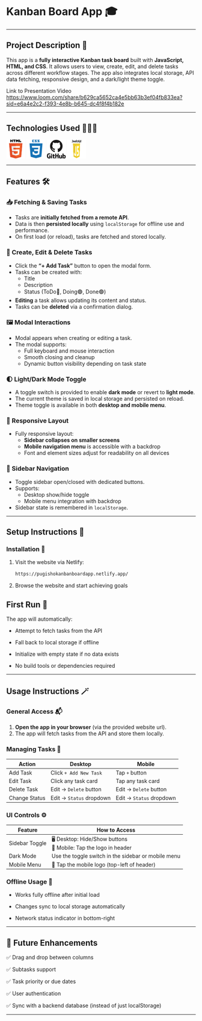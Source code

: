 # Kanban Board App 🎓

---

## Project Description 🧾

This app is a **fully interactive Kanban task board** built with **JavaScript, HTML, and CSS**. It allows users to view, create, edit, and delete tasks across different workflow stages. The app also integrates local storage, API data fetching, responsive design, and a dark/light theme toggle.

Link to Presentation Video
https://www.loom.com/share/b629ca5652ca4e5bb63b3ef04fb833ea?sid=e6a4e2c2-f393-4e8b-b645-dc4f8f4b182e

---

## Technologies Used 👨🏽‍💻

<img src="./assets/image.png" alt="alt HTML" width="50" height="50" />

<img src="./assets/image-1.png" alt="alt HTML" width="50" height="50" />

<img src="./assets/image-4.png" alt="alt HTML" width="50" height="50" />

<img src="./assets/image-2.png" alt="alt HTML" width="50" height="50" />

---

## Features 🛠️

### 📥 Fetching & Saving Tasks

- Tasks are **initially fetched from a remote API**.
- Data is then **persisted locally** using `localStorage` for offline use and performance.
- On first load (or reload), tasks are fetched and stored locally.

### 📝 Create, Edit & Delete Tasks

- Click the **“+ Add Task”** button to open the modal form.
- Tasks can be created with:
  - Title
  - Description
  - Status (ToDo🔵, Doing🟣, Done🟢)
- **Editing** a task allows updating its content and status.
- Tasks can be **deleted** via a confirmation dialog.

### 🖼️ Modal Interactions

- Modal appears when creating or editing a task.
- The modal supports:
  - Full keyboard and mouse interaction
  - Smooth closing and cleanup
  - Dynamic button visibility depending on task state

### 🌓 Light/Dark Mode Toggle

- A toggle switch is provided to enable **dark mode** or revert to **light mode**.
- The current theme is saved in local storage and persisted on reload.
- Theme toggle is available in both **desktop and mobile menu**.

### 📱 Responsive Layout

- Fully responsive layout:
  - **Sidebar collapses on smaller screens**
  - **Mobile navigation menu** is accessible with a backdrop
  - Font and element sizes adjust for readability on all devices

### 📂 Sidebar Navigation

- Toggle sidebar open/closed with dedicated buttons.
- Supports:
  - Desktop show/hide toggle
  - Mobile menu integration with backdrop
- Sidebar state is remembered in `localStorage`.

---

## Setup Instructions 🧩

### Installation 🔗

1. Visit the website via Netlify:
   ```bash
   https://pugishokanbanboardapp.netlify.app/
   ```
2. Browse the website and start achieving goals

## First Run 🧰

The app will automatically:

- Attempt to fetch tasks from the API

- Fall back to local storage if offline

- Initialize with empty state if no data exists

- No build tools or dependencies required

---

## Usage Instructions 🪄

### General Access 📬

1. **Open the app in your browser** (via the provided website url).
2. The app will fetch tasks from the API and store them locally.

### Managing Tasks 🔄

| **Action**    | **Desktop**              | **Mobile**               |
| ------------- | ------------------------ | ------------------------ |
| Add Task      | Click `+ Add New Task`   | Tap `+` button           |
| Edit Task     | Click any task card      | Tap any task card        |
| Delete Task   | Edit → `Delete` button   | Edit → `Delete` button   |
| Change Status | Edit → `Status` dropdown | Edit → `Status` dropdown |

### UI Controls ⚙️

| **Feature**    | **How to Access**                                                  |
| -------------- | ------------------------------------------------------------------ |
| Sidebar Toggle | 🖥️ Desktop: Hide/Show buttons<br>📱 Mobile: Tap the logo in header |
| Dark Mode      | Use the toggle switch in the sidebar or mobile menu                |
| Mobile Menu    | 📱 Tap the mobile logo (top-left of header)                        |

### Offline Usage 📡

- Works fully offline after initial load

- Changes sync to local storage automatically

- Network status indicator in bottom-right

---

## 📖 Future Enhancements

✅ Drag and drop between columns

✅ Subtasks support

✅ Task priority or due dates

✅ User authentication

✅ Sync with a backend database (instead of just localStorage)

---
